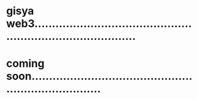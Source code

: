 # gisya web3..................................................................................
# coming soon.........................................................................
